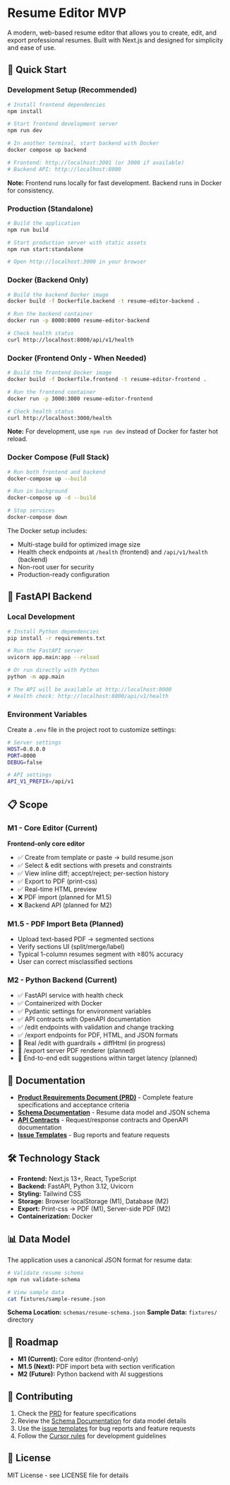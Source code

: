 # Resume Editor MVP

A modern, web-based resume editor that allows you to create, edit, and export professional resumes. Built with Next.js and designed for simplicity and ease of use.

## 🚀 Quick Start

### Development Setup (Recommended)

```bash
# Install frontend dependencies
npm install

# Start frontend development server
npm run dev

# In another terminal, start backend with Docker
docker compose up backend

# Frontend: http://localhost:3001 (or 3000 if available)
# Backend API: http://localhost:8000
```

**Note:** Frontend runs locally for fast development. Backend runs in Docker for consistency.

### Production (Standalone)

```bash
# Build the application
npm run build

# Start production server with static assets
npm run start:standalone

# Open http://localhost:3000 in your browser
```

### Docker (Backend Only)

```bash
# Build the backend Docker image
docker build -f Dockerfile.backend -t resume-editor-backend .

# Run the backend container
docker run -p 8000:8000 resume-editor-backend

# Check health status
curl http://localhost:8000/api/v1/health
```

### Docker (Frontend Only - When Needed)

```bash
# Build the frontend Docker image
docker build -f Dockerfile.frontend -t resume-editor-frontend .

# Run the frontend container
docker run -p 3000:3000 resume-editor-frontend

# Check health status
curl http://localhost:3000/health
```

**Note:** For development, use `npm run dev` instead of Docker for faster hot reload.

### Docker Compose (Full Stack)

```bash
# Run both frontend and backend
docker-compose up --build

# Run in background
docker-compose up -d --build

# Stop services
docker-compose down
```

The Docker setup includes:
- Multi-stage build for optimized image size
- Health check endpoints at `/health` (frontend) and `/api/v1/health` (backend)
- Non-root user for security
- Production-ready configuration

## 🐍 FastAPI Backend

### Local Development

```bash
# Install Python dependencies
pip install -r requirements.txt

# Run the FastAPI server
uvicorn app.main:app --reload

# Or run directly with Python
python -m app.main

# The API will be available at http://localhost:8000
# Health check: http://localhost:8000/api/v1/health
```

### Environment Variables

Create a `.env` file in the project root to customize settings:

```bash
# Server settings
HOST=0.0.0.0
PORT=8000
DEBUG=false

# API settings
API_V1_PREFIX=/api/v1
```

## 📋 Scope

### M1 - Core Editor (Current)
**Frontend-only core editor**
- ✅ Create from template or paste → build resume.json
- ✅ Select & edit sections with presets and constraints
- ✅ View inline diff; accept/reject; per-section history
- ✅ Export to PDF (print-css)
- ✅ Real-time HTML preview
- ❌ PDF import (planned for M1.5)
- ❌ Backend API (planned for M2)

### M1.5 - PDF Import Beta (Planned)
- Upload text-based PDF → segmented sections
- Verify sections UI (split/merge/label)
- Typical 1-column resumes segment with ≥80% accuracy
- User can correct misclassified sections

### M2 - Python Backend (Current)
- ✅ FastAPI service with health check
- ✅ Containerized with Docker
- ✅ Pydantic settings for environment variables
- ✅ API contracts with OpenAPI documentation
- ✅ /edit endpoints with validation and change tracking
- ✅ /export endpoints for PDF, HTML, and JSON formats
- 🔄 Real /edit with guardrails + diffHtml (in progress)
- 🔄 /export server PDF renderer (planned)
- 🔄 End-to-end edit suggestions within target latency (planned)

## 📖 Documentation

- **[Product Requirements Document (PRD)](docs/PRD.md)** - Complete feature specifications and acceptance criteria
- **[Schema Documentation](docs/SCHEMA.md)** - Resume data model and JSON schema
- **[API Contracts](API_CONTRACTS.md)** - Request/response contracts and OpenAPI documentation
- **[Issue Templates](.github/ISSUE_TEMPLATE/)** - Bug reports and feature requests

## 🛠️ Technology Stack

- **Frontend:** Next.js 13+, React, TypeScript
- **Backend:** FastAPI, Python 3.12, Uvicorn
- **Styling:** Tailwind CSS
- **Storage:** Browser localStorage (M1), Database (M2)
- **Export:** Print-css → PDF (M1), Server-side PDF (M2)
- **Containerization:** Docker

## 📊 Data Model

The application uses a canonical JSON format for resume data:

```bash
# Validate resume schema
npm run validate-schema

# View sample data
cat fixtures/sample-resume.json
```

**Schema Location:** `schemas/resume-schema.json`
**Sample Data:** `fixtures/` directory

## 🎯 Roadmap

- **M1 (Current):** Core editor (frontend-only)
- **M1.5 (Next):** PDF import beta with section verification
- **M2 (Future):** Python backend with AI suggestions

## 🤝 Contributing

1. Check the [PRD](docs/PRD.md) for feature specifications
2. Review the [Schema Documentation](docs/SCHEMA.md) for data model details
3. Use the [issue templates](.github/ISSUE_TEMPLATE/) for bug reports and feature requests
4. Follow the [Cursor rules](.cursorrules) for development guidelines

## 📄 License

MIT License - see LICENSE file for details
